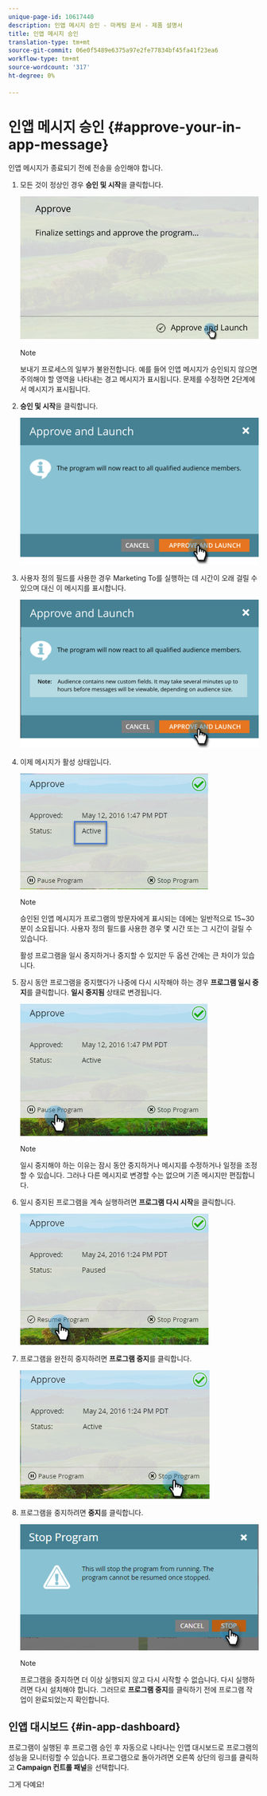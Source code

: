 ```yaml
---
unique-page-id: 10617440
description: 인앱 메시지 승인 - 마케팅 문서 - 제품 설명서
title: 인앱 메시지 승인
translation-type: tm+mt
source-git-commit: 06e0f5489e6375a97e2fe77834bf45fa41f23ea6
workflow-type: tm+mt
source-wordcount: '317'
ht-degree: 0%

---
```



# 인앱 메시지 승인 {#approve-your-in-app-message}

인앱 메시지가 종료되기 전에 전송을 승인해야 합니다.

1. 모든 것이 정상인 경우 **승인 및 시작**&#x200B;을 클릭합니다.

   ![](assets/pasted-image-at-2016-05-31-02-08-pm-281-29.png)

   >[!NOTE]
   >
   >보내기 프로세스의 일부가 불완전합니다. 예를 들어 인앱 메시지가 승인되지 않으면 주의해야 할 영역을 나타내는 경고 메시지가 표시됩니다. 문제를 수정하면 2단계에서 메시지가 표시됩니다.

1. **승인 및 시작**&#x200B;을 클릭합니다.

   ![](assets/pasted-image-at-2016-05-31-02-08-pm.png)

1. 사용자 정의 필드를 사용한 경우 Marketing To를 실행하는 데 시간이 오래 걸릴 수 있으며 대신 이 메시지를 표시합니다.

   ![](assets/pasted-image-at-2016-05-31-02-09-pm.png)

1. 이제 메시지가 활성 상태입니다.

   ![](assets/image2016-5-12-13-3a49-3a5.png)

   >[!NOTE]
   >
   >승인된 인앱 메시지가 프로그램의 방문자에게 표시되는 데에는 일반적으로 15~30분이 소요됩니다. 사용자 정의 필드를 사용한 경우 몇 시간 또는 그 시간이 걸릴 수 있습니다.

   활성 프로그램을 일시 중지하거나 중지할 수 있지만 두 옵션 간에는 큰 차이가 있습니다.

1. 잠시 동안 프로그램을 중지했다가 나중에 다시 시작해야 하는 경우 **프로그램 일시 중지**&#x200B;를 클릭합니다. **일시 중지됨** 상태로 변경됩니다.

   ![](assets/image2016-5-12-13-3a50-3a26.png)

   >[!NOTE]
   >
   >일시 중지해야 하는 이유는 잠시 동안 중지하거나 메시지를 수정하거나 일정을 조정할 수 있습니다. 그러나 다른 메시지로 변경할 수는 없으며 기존 메시지만 편집합니다.

1. 일시 중지된 프로그램을 계속 실행하려면 **프로그램 다시 시작**&#x200B;을 클릭합니다.

   ![](assets/image2016-5-24-13-3a26-3a43.png)

1. 프로그램을 완전히 중지하려면 **프로그램 중지**&#x200B;를 클릭합니다.

   ![](assets/image2016-5-24-13-3a29-3a35.png)

1. 프로그램을 중지하려면 **중지**&#x200B;를 클릭합니다.

   ![](assets/image2016-5-24-13-3a31-3a22.png)

   >[!NOTE]
   >
   >프로그램을 중지하면 더 이상 실행되지 않고 다시 시작할 수 없습니다. 다시 실행하려면 다시 설치해야 합니다. 그러므로 **프로그램 중지**&#x200B;를 클릭하기 전에 프로그램 작업이 완료되었는지 확인합니다.

## 인앱 대시보드 {#in-app-dashboard}

프로그램이 실행된 후 프로그램 승인 후 자동으로 나타나는 인앱 대시보드로 프로그램의 성능을 모니터링할 수 있습니다. 프로그램으로 돌아가려면 오른쪽 상단의 링크를 클릭하고 **Campaign 컨트롤 패널**&#x200B;을 선택합니다.

그게 다예요!
